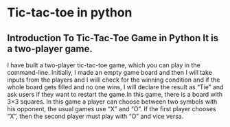 # Tic-tac-toe in python

## Introduction To Tic-Tac-Toe Game in Python  It is a two-player game.

I have built a two-player tic-tac-toe game, which you can play in the command-line. Initially, I made an empty game board and then I will take  inputs from the players and I wiill check for the winning condition and if the whole board gets filled and no one wins, I will declare the result as “Tie” and ask users if they want to restart the game.In this game, there is a board with 3×3 squares. In this game a player can choose between two symbols with his opponent, the usual games use “X” and “O”. If the first player chooses “X”, then the second player must play with “O” and vice versa.

